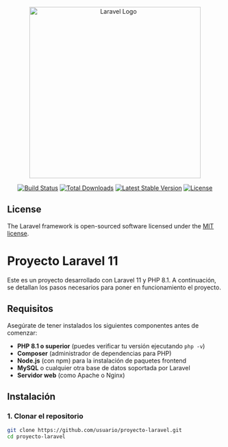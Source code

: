 <p align="center"><a href="https://laravel.com" target="_blank"><img src="https://raw.githubusercontent.com/laravel/art/master/logo-lockup/5%20SVG/2%20CMYK/1%20Full%20Color/laravel-logolockup-cmyk-red.svg" width="400" alt="Laravel Logo"></a></p>

<p align="center">
<a href="https://github.com/laravel/framework/actions"><img src="https://github.com/laravel/framework/workflows/tests/badge.svg" alt="Build Status"></a>
<a href="https://packagist.org/packages/laravel/framework"><img src="https://img.shields.io/packagist/dt/laravel/framework" alt="Total Downloads"></a>
<a href="https://packagist.org/packages/laravel/framework"><img src="https://img.shields.io/packagist/v/laravel/framework" alt="Latest Stable Version"></a>
<a href="https://packagist.org/packages/laravel/framework"><img src="https://img.shields.io/packagist/l/laravel/framework" alt="License"></a>
</p>

## License

The Laravel framework is open-sourced software licensed under the [MIT license](https://opensource.org/licenses/MIT).


# Proyecto Laravel 11

Este es un proyecto desarrollado con Laravel 11 y PHP 8.1. A continuación, se detallan los pasos necesarios para poner en funcionamiento el proyecto.

## Requisitos

Asegúrate de tener instalados los siguientes componentes antes de comenzar:

- **PHP 8.1 o superior** (puedes verificar tu versión ejecutando `php -v`)
- **Composer** (administrador de dependencias para PHP)
- **Node.js** (con npm) para la instalación de paquetes frontend
- **MySQL** o cualquier otra base de datos soportada por Laravel
- **Servidor web** (como Apache o Nginx)

## Instalación

### 1. Clonar el repositorio

```bash
git clone https://github.com/usuario/proyecto-laravel.git
cd proyecto-laravel

